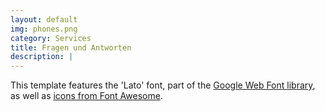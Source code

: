 ```yaml
---
layout: default
img: phones.png
category: Services
title: Fragen und Antworten
description: |
---
```

This template features the 'Lato' font, part of the [Google Web Font library](http://www.google.com/fonts), as well as [icons from Font Awesome](http://fontawesome.io).
